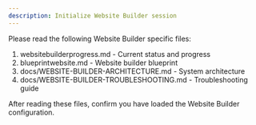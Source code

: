 ```yaml
---
description: Initialize Website Builder session
---
```


Please read the following Website Builder specific files:

1. websitebuilderprogress.md - Current status and progress
2. blueprintwebsite.md - Website builder blueprint
3. docs/WEBSITE-BUILDER-ARCHITECTURE.md - System architecture
4. docs/WEBSITE-BUILDER-TROUBLESHOOTING.md - Troubleshooting guide

After reading these files, confirm you have loaded the Website Builder configuration.